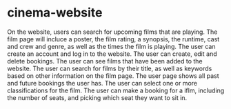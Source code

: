 # cinema-website
On the website, users can search for upcoming films that are playing. The film page will incluce a poster, the film rating, a synopsis, the runtime, cast and crew and genre, as well as the times the film is playing.
The user can create an account and log in to the website.
The user can create, edit and delete bookings.
The user can see films that have been added to the website.
The user can search for films by their title, as well as keywords based on other information on the film page.
The user page shows all past and future bookings the user has.
The user can select one or more classifications for the film.
The user can make a booking for a iflm, including the number of seats, and picking which seat they want to sit in.
